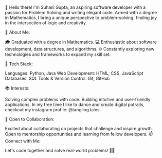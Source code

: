 ###

👋 Hello there! I'm Suhani Gupta, an aspiring software developer with a passion for Problem Solving and writing elegant code. Armed with a degree in Mathematics, I bring a unique perspective to problem-solving, finding joy in the intersection of logic and creativity.

🚀 About Me:

🎓 Graduated with a degree in Mathematics.
💻 Enthusiastic about software development, data structures, and algorithms.
🌐 Constantly exploring new technologies and frameworks to expand my skill set.

🌱 Tech Stack:

Languages: Python, Java
Web Development: HTML, CSS, JavaScript
Databases: SQL
Tools & Version Control: Git, GitHub

📚 Interests:

Solving complex problems with code.
Building intuitive and user-friendly applications.
In my free time I like to dance and create digital potraits, checkout my instagram profile: @tangling.tales

🤝 Open to Collaboration:

Excited about collaborating on projects that challenge and inspire growth.
Open to mentorship opportunities and learning from fellow developers.
📫 Connect with Me:

Let's code together and solve real-world problems! 🚀✨







